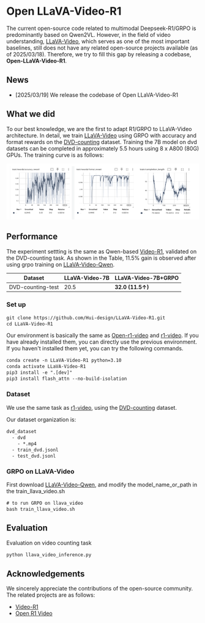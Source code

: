 # Open LLaVA-Video-R1

The current open-source code related to multimodal Deepseek-R1/GRPO is predominantly based on Qwen2VL.  However, in the field of video understanding, [LLaVA-Video](https://llava-vl.github.io/blog/2024-09-30-llava-video/), which serves as one of the most important baselines, still does not have any related open-source projects available (as of 2025/03/18). Therefore, we try to fill this gap by releasing a codebase, **Open-LLaVA-Video-R1**. 

## News
- [2025/03/19] We release the codebase of Open LLaVA-Video-R1

## What we did
To our best knowledge, we are the first to adapt R1/GRPO to LLaVA-Video architecture. In detail, we train [LLaVA-Video](https://llava-vl.github.io/blog/2024-09-30-llava-video/) using GRPO with accuracy and format rewards on the [DVD-counting](https://huggingface.co/datasets/Video-R1/DVD-counting) dataset. Training the 7B model on dvd datasets can be completed in approximately 5.5 hours using 8 x A800 (80G) GPUs. The training curve is as follows:

<img src="images\train.png" alt="7B_curve" style="zoom:90%;" />

## Performance
The experiment settting is the same as Qwen-based [Video-R1](https://github.com/tulerfeng/Video-R1), validated on the DVD-counting task. As shown in the Table, 11.5% gain is observed after using grpo training on [LLaVA-Video-Qwen](https://huggingface.co/lmms-lab/LLaVA-Video-7B-Qwen2).

<div align="center">

| Dataset           | LLaVA-Video-7B | LLaVA-Video-7B+GRPO |
| ----------------- | -------------- | ------------------- |
| DVD-counting-test | 20.5           | **32.0 (11.5↑)**    |
</div>

### Set up
```
git clone https://github.com/Hui-design/LLaVA-Video-R1.git
cd LLaVA-Video-R1
```
Our environment is basically the same as [Open-r1-video](https://github.com/Wang-Xiaodong1899/Open-R1-Video) and [r1-video](https://github.com/tulerfeng/Video-R1). If you have already installed them, you can directly use the previous environment. If you haven't installed them yet, you can try the following commands.
```
conda create -n LLaVA-Video-R1 python=3.10
conda activate LLaVA-Video-R1
pip3 install -e ".[dev]"
pip3 install flash_attn --no-build-isolation
```

### Dataset 
We use the same task as [r1-video](https://github.com/tulerfeng/Video-R1), using the [DVD-counting](https://huggingface.co/datasets/Video-R1/DVD-counting) dataset.

Our dataset organization is:
```
dvd_dataset
  - dvd
    - *.mp4
  - train_dvd.jsonl
  - test_dvd.jsonl
```


### GRPO on LLaVA-Video
First download [LLaVA-Video-Qwen](https://huggingface.co/lmms-lab/LLaVA-Video-7B-Qwen2), and modify the model_name_or_path in the train_llava_video.sh
```
# to run GRPO on llava_video
bash train_llava_video.sh
```


## Evaluation
Evaluation on video counting task

```bash
python llava_video_inference.py
```



## Acknowledgements

We sincerely appreciate the contributions of the open-source community. The related projects are as follows:

+ [Video-R1](https://github.com/tulerfeng/Video-R1)
+ [Open R1 Video](https://github.com/Wang-Xiaodong1899/Open-R1-Video)

  

